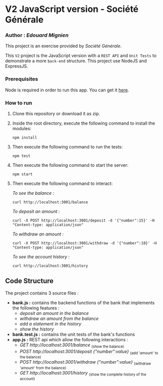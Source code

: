 # **V2 JavaScript version** - Société Générale

### Author : *Edouard Mignien*

This project is an exercise provided by *Société Générale*. 

This `V2` project is the JavaScript version with a `REST API` and `Unit Tests` to demonstrate a more `back-end` structure. This project use NodeJS and ExpressJS.

### **Prerequisites**

Node is required in order to run this app.
You can get it [here](https://nodejs.org/en/download/).

### **How to run**

1. Clone this repository or download it as zip.
   
2. Inside the root directory, execute the following command to install the modules:

    ```
    npm install
    ```

3. Then execute the following command to run the tests:

    ```
    npm test
    ```

4. Then execute the following command to start the server:

    ```
    npm start
    ```

5. Then execute the following command to interact:

    *To see the balance :*
    ```
    curl http://localhost:3001/balance
    ```

    *To deposit an amount :*
    ```
    curl -X POST http://localhost:3001/deposit -d '{"number":15}' -H "Content-type: application/json"
    ```

    *To withdraw an amount :*
    ```
    curl -X POST http://localhost:3001/withdraw -d '{"number":10}' -H "Content-type: application/json"
    ```

    *To see the account history :*
    ```
    curl http://localhost:3001/history
    ```

## **Code Structure**

The project contains 3 source files :

- **bank.js :** contains the backend functions of the bank that implements the following features :
  - *deposit an amount in the balance*
  - *withdraw an amount from the balance*
  - *add a statement in the history*
  - *show the history*
- **bank.test.js :** contains the unit tests of the bank's functions
- **app.js :** REST api which allow the following interactions :
  - *GET http://localhost:3001/balance* <sub>(show the balance)</sub>
  - *POST http://localhost:3001/deposit  {"number":value}* <sub>(add 'amount' to the balance)</sub>
  - *POST http://localhost:3001/withdraw  {"number":value}* <sub>(withdraw 'amount' from the balance)</sub>
  - *GET http://localhost:3001/history* <sub>(show the complete history of the account)</sub>
